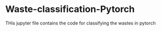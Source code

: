 # Waste-classification-Pytorch
THis jupyter file contains the code for classifying the wastes in pytorch
